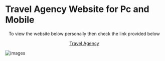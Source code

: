 <h1 align"center">Travel Agency Website for Pc and Mobile</h1>
<p align="center">To view the website below personally then check the link provided below </p>
<p align="center"><a href="https://travelagencyja.netlify.app">Travel Agency </a></p>
<img src="https://user-images.githubusercontent.com/100203073/191240741-f214ebae-9462-43d3-8802-d1769089e329.png" alt="images" />



